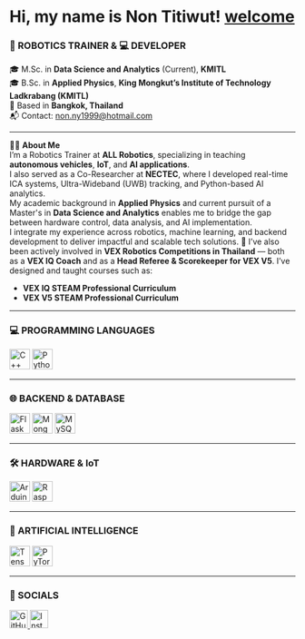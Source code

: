 Hi, my name is Non Titiwut! [welcome](https://user-images.githubusercontent.com/18350557/176309783-0785949b-9127-417c-8b55-ab5a4333674e.gif)
===================================================================================================================================

### 🤖 ROBOTICS TRAINER & 💻 DEVELOPER  
🎓 M.Sc. in **Data Science and Analytics** (Current), **KMITL**  
🎓 B.Sc. in **Applied Physics**, **King Mongkut’s Institute of Technology Ladkrabang (KMITL)**  
📍 Based in **Bangkok, Thailand**  
📬 Contact: [non.ny1999@hotmail.com](mailto:non.ny1999@hotmail.com)

---

👨‍🏫 **About Me**  
I’m a Robotics Trainer at **ALL Robotics**, specializing in teaching **autonomous vehicles**, **IoT**, and **AI applications**.  
I also served as a Co-Researcher at **NECTEC**, where I developed real-time ICA systems, Ultra-Wideband (UWB) tracking, and Python-based AI analytics.  
My academic background in **Applied Physics** and current pursuit of a Master's in **Data Science and Analytics** enables me to bridge the gap between hardware control, data analysis, and AI implementation.  
I integrate my experience across robotics, machine learning, and backend development to deliver impactful and scalable tech solutions.
🚀 I’ve also been actively involved in **VEX Robotics Competitions in Thailand** — both as a **VEX IQ Coach** and as a **Head Referee & Scorekeeper for VEX V5**. I’ve designed and taught courses such as:
- **VEX IQ STEAM Professional Curriculum**
- **VEX V5 STEAM Professional Curriculum**
---

### 💻 PROGRAMMING LANGUAGES
<p align="left">
  <a href="https://docs.microsoft.com/en-us/cpp/?view=msvc-170" target="_blank"><img src="https://raw.githubusercontent.com/isocpp/logos/master/cpp_logo.png" width="36" height="36" alt="C++" /></a>
  <a href="https://www.python.org/" target="_blank"><img src="https://raw.githubusercontent.com/danielcranney/readme-generator/main/public/icons/skills/python-colored.svg" width="36" height="36" alt="Python" /></a>
</p>

---

### 🌐 BACKEND & DATABASE
<p align="left">
  <a href="https://flask.palletsprojects.com/en/2.0.x/" target="_blank"><img src="https://raw.githubusercontent.com/danielcranney/readme-generator/main/public/icons/skills/flask-colored.svg" width="36" height="36" alt="Flask" /></a>
  <a href="https://www.mongodb.com/" target="_blank"><img src="https://raw.githubusercontent.com/danielcranney/readme-generator/main/public/icons/skills/mongodb-colored.svg" width="36" height="36" alt="MongoDB" /></a>
  <a href="https://www.mysql.com/" target="_blank"><img src="https://raw.githubusercontent.com/danielcranney/readme-generator/main/public/icons/skills/mysql-colored.svg" width="36" height="36" alt="MySQL" /></a>
</p>

---

### 🛠️ HARDWARE & IoT
<p align="left">
  <a href="https://store.arduino.cc/" target="_blank"><img src="https://raw.githubusercontent.com/danielcranney/readme-generator/main/public/icons/skills/arduino-colored.svg" width="36" height="36" alt="Arduino" /></a>
  <a href="https://www.raspberrypi.org/" target="_blank"><img src="https://raw.githubusercontent.com/danielcranney/readme-generator/main/public/icons/skills/raspberrypi-colored.svg" width="36" height="36" alt="Raspberry Pi" /></a>
</p>

---

### 🧠 ARTIFICIAL INTELLIGENCE
<p align="left">
  <a href="https://www.tensorflow.org/" target="_blank"><img src="https://raw.githubusercontent.com/danielcranney/readme-generator/main/public/icons/skills/tensorflow-colored.svg" width="36" height="36" alt="TensorFlow" /></a>
  <a href="https://pytorch.org/" target="_blank"><img src="https://raw.githubusercontent.com/danielcranney/readme-generator/main/public/icons/skills/pytorch-colored.svg" width="36" height="36" alt="PyTorch" /></a>
</p>

---

### 🔗 SOCIALS
<p align="left">
  <a href="https://www.github.com/jarvisN" target="_blank">
    <img src="https://raw.githubusercontent.com/danielcranney/readme-generator/main/public/icons/socials/github.svg" width="32" height="32" alt="GitHub" />
  </a>
  <a href="https://www.instagram.com/jarvis_non" target="_blank">
    <img src="https://raw.githubusercontent.com/danielcranney/readme-generator/main/public/icons/socials/instagram.svg" width="32" height="32" alt="Instagram" />
  </a>
</p>
